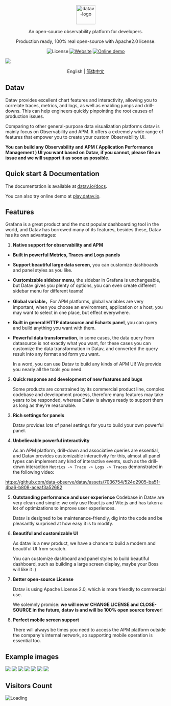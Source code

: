 <p align="center">
  <img src="https://datav.io/logo.png" alt="datav-logo" width="60" />
</p>

<p align="center">
  An open-source observability platform for developers.
</p>

<p align="center">
  Production ready, 100% real open-source with Apache2.0 license.
</p>

<p align="center">
    <img alt="License" src="https://img.shields.io/badge/license-Apache2.0-brightgreen"> 
    <a href="https://datav.io"><img alt="Website" src="https://img.shields.io/badge/Website-datav.io-blue"></a>
    <a href="https://play.datav.io"><img alt="Online demo" src="https://img.shields.io/badge/Online-demo-blue"></a>
</p>

<div>
  <img src="https://github.com/data-observe/assets/blob/main/datav-readme/home-example1.jpg?raw=true" />
  <p align="center">
    English | <a href="./README-CN.md">简体中文</a>
  </p>
</div>
  



## Datav

Datav provides excellent chart features and interactivity, allowing you to correlate traces, metrics, and logs, as well as enabling jumps and drill-downs. This can help engineers quickly pinpointing the root causes of production issues.

Comparing to other general-purpose data visualization platforms datav is mainly focus on Observability and APM. It offers a extremely wide range of features that empower you to create your custom Observability UI.

**You can build any Observability and APM ( Application Performance Management ) UI you want based on Datav, if you cannot, please file an issue and we will support it as soon as possible.**

## Quick start & Documentation

The documentation is available at [datav.io/docs](https://datav.io/docs).

You can also try online demo at [play.datav.io](https://play.datav.io).

## Features

Grafana is a great product and the most popular dashboarding tool in the world, and Datav has borrowed many of its features, besides these, Datav has its own advantages:

1. **Native support for observability and APM**
  
 - **Built in powerful Metrics, Traces and Logs panels**
 - **Support beautiful large data screen**, you can customize dashboards and panel styles as you like.
 - **Customizable sidebar menu**, the sidebar in Grafana is unchangeable, but Datav gives you plenty of options, you can even create different sidebar menu  for different teams!
 - **Global variable**，For APM platforms, global variables are very important, when you choose an environment, application or a host, you may want to select in one place, but effect everywhere.
 - **Built in general HTTP datasource and Echarts panel**, you can query and build anything you want with them.
 - **Powerful data transformation**, in some cases, the data query from datasource is not exactly what you want, for these cases you can customize the data transformation in Datav, and converted the query result into any format and form you want.

    In a word, you can use Datav to build any kinds of APM UI! We provide you nearly all the tools you need.

  

2. **Quick response and development of new features and bugs**

   Some products are constrained by its commercial product line, complex codebase and development process, therefore many features may take years to be responded, whereas Datav is always ready to support them as long as they're reasonable.

3. **Rich settings for panels**
    
    Datav provides lots of panel settings for you to build your own powerful panel.
   
4. **Unbelievable powerful interactivity**

    As an APM platform, drill-down and associative queries are essential, and Datav provides customizable interactivity for this, almost all panel types can implement any kind of interactive events, such as the drill-down interaction `Metrics -> Trace -> Logs -> Traces` demonstrated in the following video:

https://github.com/data-observe/datav/assets/7036754/524d2905-ba51-4ba6-b808-aceaf3a52682

5. **Outstanding performance and user experience**
   Codebase in Datav are very clean and simple: we only use React.js and Vite.js and has taken a lot of optimizations to improve user experiences.


   Datav is designed to be maintenance-friendly, dig into the code and be pleasantly surprised at how easy it is to modify.
   
6. **Beautiful and customizable UI**

    As datav is a new product, we have a chance to build a modern and beautiful UI from scratch. 

    You can customize dashboard and panel styles to build beautiful dashboard, such as building a large screen display, maybe your Boss will like it :)

7.  **Better open-source License**

    Datav is using Apache License 2.0, which is more friendly to commercial use.

    We solemnly promise: **we will never CHANGE LICENSE and CLOSE-SOURCE in the future, datav is and will be 100% open source forever**!

8.  **Perfect mobile screen support**

    There will always be times you need to access the APM platform outside the company's internal network, so supporting mobile operation is essential too.


## Example images

<img src="https://github.com/data-observe/assets/blob/main/datav-readme/home-example1.jpg?raw=true" />

<img src="https://github.com/data-observe/assets/blob/main/datav-readme/runtime-example.jpg?raw=true" />

<img src="https://github.com/data-observe/assets/blob/main/datav-readme/host-example.jpg?raw=true" />

<img src="https://github.com/data-observe/assets/blob/main/datav-readme/trace-search-example.jpg?raw=true" />

<img src="https://github.com/data-observe/assets/blob/main/datav-readme/trace-example.jpg?raw=true" />

<img src="https://github.com/data-observe/assets/blob/main/datav-readme/log-example.jpg?raw=true" />

<img src="https://github.com/data-observe/assets/blob/main/datav-readme/alert-example.jpg?raw=true" />






## Visitors Count

<img align="left" src = "https://profile-counter.glitch.me/datav/count.svg" alt="Loading" />
